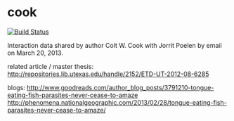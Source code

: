 # cook
[![Build Status](https://travis-ci.org/globalbioticinteractions/cook.svg?branch=master)](https://travis-ci.org/globalbioticinteractions/cook)

Interaction data shared by author Colt W. Cook with Jorrit Poelen by email on March 20, 2013.

related article / master thesis:
 http://repositories.lib.utexas.edu/handle/2152/ETD-UT-2012-08-6285

blogs:
 http://www.goodreads.com/author_blog_posts/3791210-tongue-eating-fish-parasites-never-cease-to-amaze
 http://phenomena.nationalgeographic.com/2013/02/28/tongue-eating-fish-parasites-never-cease-to-amaze/


